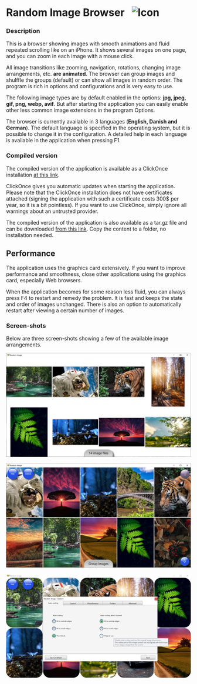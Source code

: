 # Random Image Browser &nbsp; ![Icon](src/Resources/butterfly.ico?raw=true)

### Description

This is a browser showing images with smooth animations and fluid repeated scrolling like on an iPhone. It shows several images on one page, and you can zoom in each image with a mouse click.

All image transitions like zooming, navigation, rotations, changing image arrangements, etc. **are animated**. The browser can group images and shulffle the groups (default) or can show all images in random order. The program is rich in options and configurations and is very easy to use. 

The following image types are by default enabled in the options:
**jpg, jpeg, gif, png, webp, avif**.
But after starting the application you can easily enable other less common image extensions in the program Options.

The browser is currently available in 3 languages (**English, Danish and German**). The default language is specified
in the operating system, but it is possible to change it in the configuration.
A detailed help in each language is available in the application when pressing F1.

### Compiled version

The compiled version of the application is available as a ClickOnce installation [at this link](https://htmlpreview.github.io/?https://raw.githubusercontent.com/RadekBuczkowski/random_image_browser/main/ClickOnce/Publish.html).

ClickOnce gives you automatic updates when starting the application. Please note that the ClickOnce installation does not have certificates attached
(signing the application with such a certificate costs 300$ per year, so it is a bit pointless). If you want to use ClickOnce, simply ignore all warnings about an untrusted provider.

The compiled version of the application is also available as a tar.gz file and can be downloaded [from this link](https://raw.githubusercontent.com/RadekBuczkowski/random_image_browser/main/publish/RandomImageBrowser.tar.gz). Copy the content to a folder, no installation needed.

## Performance

The application uses the graphics card extensively. If you want to improve performance and smoothness, close other applications using the graphics card, 
especially Web browsers.

When the application becomes for some reason less fluid, you can always press F4 to restart and remedy the problem. It is fast and keeps the state and order of images unchanged. There is also an option to automatically restart after viewing a certain number of images.

### Screen-shots

Below are three screen-shots showing a few of the available image arrangements.

![Icon](demo/demo1.jpg?raw=true)

![Icon](demo/demo2.jpg?raw=true)

![Icon](demo/demo3.jpg?raw=true)
